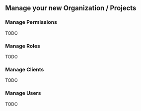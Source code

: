 ## Manage your new Organization / Projects

### Manage Permissions
TODO

### Manage Roles
TODO

### Manage Clients
TODO

### Manage Users
TODO
